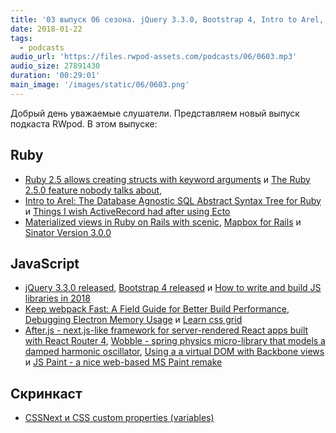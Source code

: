 ```yaml
---
title: '03 выпуск 06 сезона. jQuery 3.3.0, Bootstrap 4, Intro to Arel, Mapbox for Rails, Keep webpack fast, After.js, Wobble, JS Paint и прочее'
date: 2018-01-22
tags:
  - podcasts
audio_url: 'https://files.rwpod-assets.com/podcasts/06/0603.mp3'
audio_size: 27891430
duration: '00:29:01'
main_image: '/images/static/06/0603.png'
---
```


Добрый день уважаемые слушатели. Представляем новый выпуск подкаста RWpod. В этом выпуске:

## Ruby

- [Ruby 2.5 allows creating structs with keyword arguments](http://blog.bigbinary.com/2018/01/16/ruby-2-5-allows-creating-structs-with-keyword-arguments.html) и [The Ruby 2.5.0 feature nobody talks about](https://medium.com/@coorasse/the-ruby-2-5-0-feature-nobody-talks-about-38e6c4585fdd),
- [Intro to Arel: The Database Agnostic SQL Abstract Syntax Tree for Ruby](https://www.ironin.it/blog/intro-to-arel-the-database-agnostic-sql.html) и [Things I wish ActiveRecord had after using Ecto](https://infinum.co/the-capsized-eight/things-i-wish-active-record-had-after-using-ecto)
- [Materialized views in Ruby on Rails with scenic](https://ideamotive.co/blog/materialized-views-ruby-rails-scenic/), [Mapbox for Rails](https://github.com/nbulaj/mapbox-gl-rails) и [Sinator Version 3.0.0](https://www.railsmine.net/2018/01/sinator-3.html)

## JavaScript

- [jQuery 3.3.0 released](http://blog.jquery.com/2018/01/19/jquery-3-3-0-a-fragrant-bouquet-of-deprecations-and-is-that-a-new-feature/), [Bootstrap 4 released](http://blog.getbootstrap.com/2018/01/18/bootstrap-4/) и [How to write and build JS libraries in 2018](https://medium.com/@kelin2025/so-you-wanna-use-es6-modules-714f48b3a953)
- [Keep webpack Fast: A Field Guide for Better Build Performance](https://slack.engineering/keep-webpack-fast-a-field-guide-for-better-build-performance-f56a5995e8f1), [Debugging Electron Memory Usage](http://seenaburns.com/debugging-electron-memory-usage/) и [Learn css grid](https://cssgrid.io/)
- [After.js - next.js-like framework for server-rendered React apps built with React Router 4](https://github.com/jaredpalmer/after.js), [Wobble - spring physics micro-library that models a damped harmonic oscillator](https://github.com/skevy/wobble), [Using a a virtual DOM with Backbone views](https://opkode.com/blog/backbone-vdomview/) и [JS Paint - a nice web-based MS Paint remake](https://github.com/1j01/jspaint)

## Скринкаст

- [CSSNext и CSS custom properties (variables)](https://www.youtube.com/watch?v=fPmH0ismB-4)
